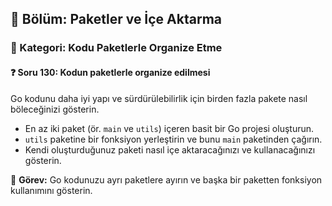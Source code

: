 ## 📘 Bölüm: Paketler ve İçe Aktarma  
### 🔹 Kategori: Kodu Paketlerle Organize Etme  
#### ❓ Soru 130: Kodun paketlerle organize edilmesi

Go kodunu daha iyi yapı ve sürdürülebilirlik için birden fazla pakete nasıl böleceğinizi gösterin.

- En az iki paket (ör. `main` ve `utils`) içeren basit bir Go projesi oluşturun.
- `utils` paketine bir fonksiyon yerleştirin ve bunu `main` paketinden çağırın.
- Kendi oluşturduğunuz paketi nasıl içe aktaracağınızı ve kullanacağınızı gösterin.

🔧 **Görev:** Go kodunuzu ayrı paketlere ayırın ve başka bir paketten fonksiyon kullanımını gösterin.
